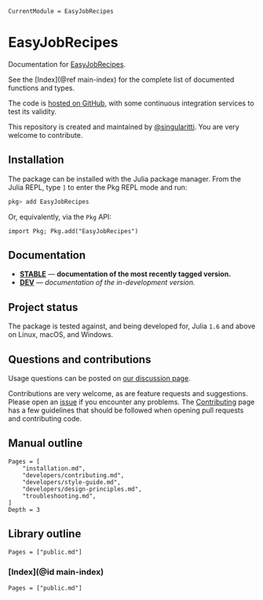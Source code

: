 ```@meta
CurrentModule = EasyJobRecipes
```

# EasyJobRecipes

Documentation for [EasyJobRecipes](https://github.com/MineralsCloud/EasyJobRecipes.jl).

See the [Index](@ref main-index) for the complete list of documented functions
and types.

The code is [hosted on GitHub](https://github.com/MineralsCloud/EasyJobRecipes.jl),
with some continuous integration services to test its validity.

This repository is created and maintained by [@singularitti](https://github.com/singularitti).
You are very welcome to contribute.

## Installation

The package can be installed with the Julia package manager.
From the Julia REPL, type `]` to enter the Pkg REPL mode and run:

```julia
pkg> add EasyJobRecipes
```

Or, equivalently, via the `Pkg` API:

```@repl
import Pkg; Pkg.add("EasyJobRecipes")
```

## Documentation

- [**STABLE**](https://MineralsCloud.github.io/EasyJobRecipes.jl/stable) — **documentation of the most recently tagged version.**
- [**DEV**](https://MineralsCloud.github.io/EasyJobRecipes.jl/dev) — _documentation of the in-development version._

## Project status

The package is tested against, and being developed for, Julia `1.6` and above on Linux,
macOS, and Windows.

## Questions and contributions

Usage questions can be posted on
[our discussion page](https://github.com/MineralsCloud/EasyJobRecipes.jl/discussions).

Contributions are very welcome, as are feature requests and suggestions. Please open an
[issue](https://github.com/MineralsCloud/EasyJobRecipes.jl/issues)
if you encounter any problems. The [Contributing](@ref) page has
a few guidelines that should be followed when opening pull requests and contributing code.

## Manual outline

```@contents
Pages = [
    "installation.md",
    "developers/contributing.md",
    "developers/style-guide.md",
    "developers/design-principles.md",
    "troubleshooting.md",
]
Depth = 3
```

## Library outline

```@contents
Pages = ["public.md"]
```

### [Index](@id main-index)

```@index
Pages = ["public.md"]
```
